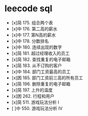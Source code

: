 # leecode sql
- [x]简  175. 组合两个表
- [x]中  176. 第二高的薪水
- [x]中  177. 第N高的薪水
- [x]中  178. 分数排名
- [x]中  180. 连续出现的数字
- [x]简  181. 超过经理收入的员工
- [x]简  182. 查找重复的电子邮箱
- [x]简  183. 从不订购的客户
- [x]中  184. 部门工资最高的员工
- [x]困  185. 部门工资前三高的所有员工
- [x]简  196. 删除重复的电子邮箱
- [x]简  197. 上升的温度
- [x]困  262. 行程和用户
- [x]简  511. 游戏玩法分析 I
- [ ]中  550. 游戏玩法分析 IV